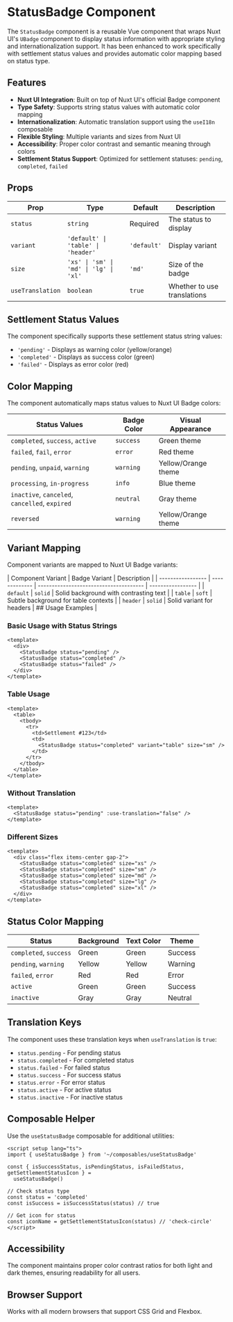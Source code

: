 # StatusBadge Component

The `StatusBadge` component is a reusable Vue component that wraps Nuxt UI's `UBadge` component to display status information with appropriate styling and internationalization support. It has been enhanced to work specifically with settlement status values and provides automatic color mapping based on status type.

## Features

- **Nuxt UI Integration**: Built on top of Nuxt UI's official Badge component
- **Type Safety**: Supports string status values with automatic color mapping
- **Internationalization**: Automatic translation support using the `useI18n` composable
- **Flexible Styling**: Multiple variants and sizes from Nuxt UI
- **Accessibility**: Proper color contrast and semantic meaning through colors
- **Settlement Status Support**: Optimized for settlement statuses: `pending`, `completed`, `failed`

## Props

| Prop             | Type                                   | Default     | Description                 |
| ---------------- | -------------------------------------- | ----------- | --------------------------- |
| `status`         | `string`                               | Required    | The status to display       |
| `variant`        | `'default' \| 'table' \| 'header'`     | `'default'` | Display variant             |
| `size`           | `'xs' \| 'sm' \| 'md' \| 'lg' \| 'xl'` | `'md'`      | Size of the badge           |
| `useTranslation` | `boolean`                              | `true`      | Whether to use translations |

## Settlement Status Values

The component specifically supports these settlement status string values:

- `'pending'` - Displays as warning color (yellow/orange)
- `'completed'` - Displays as success color (green)
- `'failed'` - Displays as error color (red)

## Color Mapping

The component automatically maps status values to Nuxt UI Badge colors:

| Status Values                                  | Badge Color | Visual Appearance   |
| ---------------------------------------------- | ----------- | ------------------- |
| `completed`, `success`, `active`               | `success`   | Green theme         |
| `failed`, `fail`, `error`                      | `error`     | Red theme           |
| `pending`, `unpaid`, `warning`                 | `warning`   | Yellow/Orange theme |
| `processing`, `in-progress`                    | `info`      | Blue theme          |
| `inactive`, `canceled`, `cancelled`, `expired` | `neutral`   | Gray theme          |
| `reversed`                                     | `warning`   | Yellow/Orange theme |

## Variant Mapping

Component variants are mapped to Nuxt UI Badge variants:

| Component Variant | Badge Variant | Description                            |
| ----------------- | ------------- | -------------------------------------- | ----------------- |
| `default`         | `solid`       | Solid background with contrasting text |
| `table`           | `soft`        | Subtle background for table contexts   |
| `header`          | `solid`       | Solid variant for headers              | ## Usage Examples |

### Basic Usage with Status Strings

```vue
<template>
  <div>
    <StatusBadge status="pending" />
    <StatusBadge status="completed" />
    <StatusBadge status="failed" />
  </div>
</template>
```

### Table Usage

```vue
<template>
  <table>
    <tbody>
      <tr>
        <td>Settlement #123</td>
        <td>
          <StatusBadge status="completed" variant="table" size="sm" />
        </td>
      </tr>
    </tbody>
  </table>
</template>
```

### Without Translation

```vue
<template>
  <StatusBadge status="pending" :use-translation="false" />
</template>
```

### Different Sizes

```vue
<template>
  <div class="flex items-center gap-2">
    <StatusBadge status="completed" size="xs" />
    <StatusBadge status="completed" size="sm" />
    <StatusBadge status="completed" size="md" />
    <StatusBadge status="completed" size="lg" />
    <StatusBadge status="completed" size="xl" />
  </div>
</template>
```

## Status Color Mapping

| Status                 | Background | Text Color | Theme   |
| ---------------------- | ---------- | ---------- | ------- |
| `completed`, `success` | Green      | Green      | Success |
| `pending`, `warning`   | Yellow     | Yellow     | Warning |
| `failed`, `error`      | Red        | Red        | Error   |
| `active`               | Green      | Green      | Success |
| `inactive`             | Gray       | Gray       | Neutral |

## Translation Keys

The component uses these translation keys when `useTranslation` is `true`:

- `status.pending` - For pending status
- `status.completed` - For completed status
- `status.failed` - For failed status
- `status.success` - For success status
- `status.error` - For error status
- `status.active` - For active status
- `status.inactive` - For inactive status

## Composable Helper

Use the `useStatusBadge` composable for additional utilities:

```vue
<script setup lang="ts">
import { useStatusBadge } from '~/composables/useStatusBadge'

const { isSuccessStatus, isPendingStatus, isFailedStatus, getSettlementStatusIcon } =
  useStatusBadge()

// Check status type
const status = 'completed'
const isSuccess = isSuccessStatus(status) // true

// Get icon for status
const iconName = getSettlementStatusIcon(status) // 'check-circle'
</script>
```

## Accessibility

The component maintains proper color contrast ratios for both light and dark themes, ensuring readability for all users.

## Browser Support

Works with all modern browsers that support CSS Grid and Flexbox.
